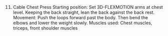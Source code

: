 11. Cable Chest Press
Starting position: Set 3D-FLEXMOTION arms at chest level. Keeping the back
straight, lean the back against the back rest.
Movement: Push the loops forward past the body. Then bend the elbows and lower
the weight slowly.
Muscles used: Chest muscles, triceps, front shoulder muscles